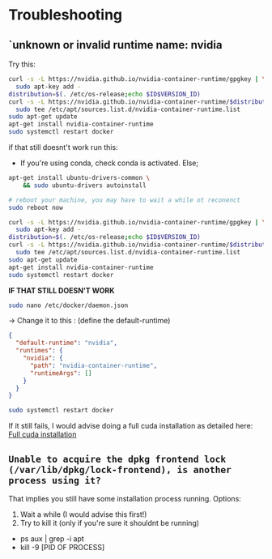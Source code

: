 # Troubleshooting

## `unknown or invalid runtime name: nvidia

Try this:

```bash
curl -s -L https://nvidia.github.io/nvidia-container-runtime/gpgkey | \
  sudo apt-key add -
distribution=$(. /etc/os-release;echo $ID$VERSION_ID)
curl -s -L https://nvidia.github.io/nvidia-container-runtime/$distribution/nvidia-container-runtime.list | \
  sudo tee /etc/apt/sources.list.d/nvidia-container-runtime.list
sudo apt-get update
apt-get install nvidia-container-runtime
sudo systemctl restart docker
```

if that still doesnt't work run this:

- If you're using conda, check conda is activated. Else;

```bash
apt-get install ubuntu-drivers-common \
	&& sudo ubuntu-drivers autoinstall

# reboot your machine, you may have to wait a while ot reconenct
sudo reboot now

curl -s -L https://nvidia.github.io/nvidia-container-runtime/gpgkey | \
  sudo apt-key add -
distribution=$(. /etc/os-release;echo $ID$VERSION_ID)
curl -s -L https://nvidia.github.io/nvidia-container-runtime/$distribution/nvidia-container-runtime.list | \
  sudo tee /etc/apt/sources.list.d/nvidia-container-runtime.list
sudo apt-get update
apt-get install nvidia-container-runtime
sudo systemctl restart docker

```
**IF THAT STILL DOESN'T WORK**

```bash
sudo nano /etc/docker/daemon.json
```

-> Change it to this : (define the default-runtime)
```json
{
  "default-runtime": "nvidia",
  "runtimes": {
    "nvidia": {
      "path": "nvidia-container-runtime",
      "runtimeArgs": []
    }
  }
}
```

```bash
sudo systemctl restart docker
```

If it still fails, I would advise doing a full cuda installation as detailed here:
[Full cuda installation](full_cuda_install.md)



## `Unable to acquire the dpkg frontend lock (/var/lib/dpkg/lock-frontend), is another process using it?`
That implies you still have some installation process running. Options:

1. Wait a while (I would advise this first!)
2. Try to kill it (only if you're sure it shouldnt be running)
- ps aux | grep -i apt
-  kill -9 [PID OF PROCESS]